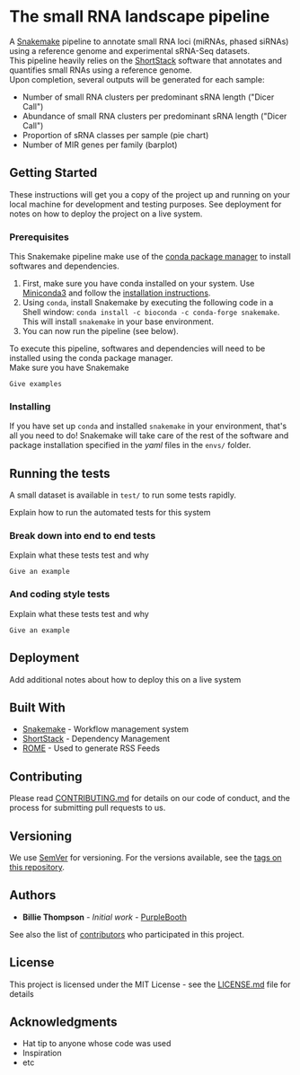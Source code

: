 # The small RNA landscape pipeline
A [Snakemake](https://snakemake.readthedocs.io/en/stable/) pipeline to annotate small RNA loci (miRNAs, phased siRNAs) using a reference genome and experimental sRNA-Seq datasets.  
This pipeline heavily relies on the [ShortStack](https://github.com/MikeAxtell/ShortStack) software that annotates and quantifies small RNAs using a reference genome.  
Upon completion, several outputs will be generated for each sample:
- Number of small RNA clusters per predominant sRNA length ("Dicer Call")
- Abundance of small RNA clusters per predominant sRNA length ("Dicer Call")
- Proportion of sRNA classes per sample (pie chart)
- Number of MIR genes per family (barplot)


## Getting Started

These instructions will get you a copy of the project up and running on your local machine for development and testing purposes. See deployment for notes on how to deploy the project on a live system.

### Prerequisites
This Snakemake pipeline make use of the [conda package manager](https://docs.conda.io/en/latest/) to install softwares and dependencies.
1. First, make sure you have conda installed on your system. Use [Miniconda3](https://docs.conda.io/en/latest/miniconda.html) and follow the [installation instructions](https://conda.io/projects/conda/en/latest/user-guide/install/index.html).  
2. Using `conda`, install Snakemake by executing the following code in a Shell window: `conda install -c bioconda -c conda-forge snakemake`. This will install `snakemake` in your base environment.
3. You can now run the pipeline (see below).  

To execute this pipeline, softwares and dependencies will need to be installed using the conda package manager.   
Make sure you have Snakemake

```
Give examples
```

### Installing
If you have set up `conda` and installed `snakemake` in your environment, that's all you need to do! Snakemake will take care of the rest of the software and package installation specified in the _yaml_ files in the `envs/` folder.


## Running the tests
A small dataset is available in `test/` to run some tests rapidly.   

Explain how to run the automated tests for this system

### Break down into end to end tests

Explain what these tests test and why

```
Give an example
```

### And coding style tests

Explain what these tests test and why

```
Give an example
```

## Deployment

Add additional notes about how to deploy this on a live system

## Built With

* [Snakemake](https://snakemake.readthedocs.io/en/stable/) - Workflow management system
* [ShortStack](https://github.com/MikeAxtell/ShortStack) - Dependency Management
* [ROME](https://rometools.github.io/rome/) - Used to generate RSS Feeds

## Contributing

Please read [CONTRIBUTING.md](https://gist.github.com/PurpleBooth/b24679402957c63ec426) for details on our code of conduct, and the process for submitting pull requests to us.

## Versioning

We use [SemVer](http://semver.org/) for versioning. For the versions available, see the [tags on this repository](https://github.com/your/project/tags).

## Authors

* **Billie Thompson** - *Initial work* - [PurpleBooth](https://github.com/PurpleBooth)

See also the list of [contributors](https://github.com/your/project/contributors) who participated in this project.

## License

This project is licensed under the MIT License - see the [LICENSE.md](LICENSE.md) file for details

## Acknowledgments

* Hat tip to anyone whose code was used
* Inspiration
* etc
